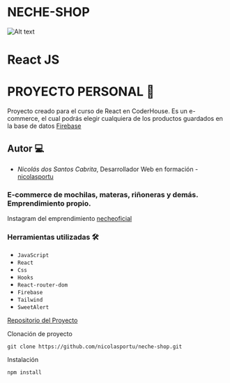 # <strong>NECHE-SHOP</strong> <br/>

![Alt text](/build/neche-shop-gif.gif)

# React JS

# PROYECTO PERSONAL 🚀 <br/>

Proyecto creado para el curso de React en CoderHouse. Es un e-commerce, el cual podrás elegir cualquiera de los productos guardados en la base de datos [Firebase](https://firebase.google.com/?hl=es)

## Autor 💻

- _Nicolás dos Santos Cabrita_, Desarrollador Web en formación - [nicolasportu](https://github.com/nicolasportu)

### E-commerce de mochilas, materas, riñoneras y demás. Emprendimiento propio.

Instagram del emprendimiento [necheoficial](https://www.instagram.com/necheoficial/)

### <strong>Herramientas utilizadas</strong> 🛠️</br>

- `JavaScript`</br>
- `React` </br>
- `Css` </br>
- `Hooks` </br>
- `React-router-dom` </br>
- `Firebase` </br>
- `Tailwind` </br>
- `SweetAlert`

[Repositorio del Proyecto](https://github.com/nicolasportu/neche-shop.git)

Clonación de proyecto

```
git clone https://github.com/nicolasportu/neche-shop.git
```

Instalación

```
npm install
```
